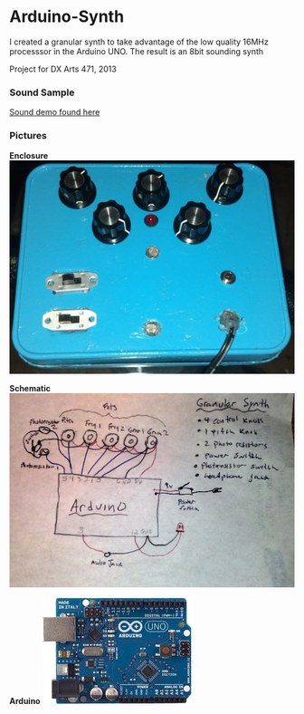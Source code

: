 # Arduino-Synth

I created a granular synth to take advantage of the low quality 16MHz processsor in the Arduino UNO. The result is an 8bit sounding synth

Project for DX Arts 471, 2013

### Sound Sample
[Sound demo found here](https://drive.google.com/file/d/0B-HGy6dgp_EHWmxhd0N3Q2FZQ28/view?usp=sharing)

### Pictures
**Enclosure**
![alt text](https://github.com/jake-g/Arduino-Synth/blob/master/pics/case.jpg?raw=true "Setup")

**Schematic**
![alt text](https://github.com/jake-g/Arduino-Synth/blob/master/pics/schematics.jpg?raw=true "Schematic")

**Arduino**
![alt text](https://github.com/jake-g/Arduino-Synth/blob/master/pics/uno.jpeg?raw=true "Arduino")
